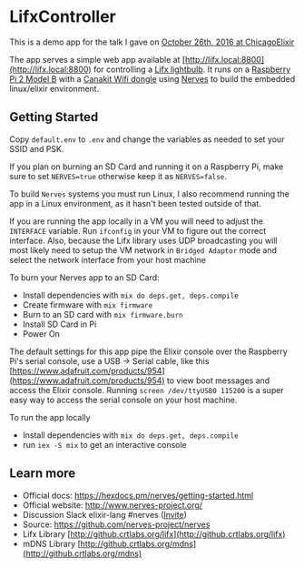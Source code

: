 # LifxController

This is a demo app for the talk I gave on [October 26th, 2016 at ChicagoElixir](http://www.meetup.com/ChicagoElixir/events/234678335/)

The app serves a simple web app available at [http://lifx.local:8800](http://lifx.local:8800) for controlling a [Lifx lightbulb](http://www.lifx.com/). It runs on a [Raspberry Pi 2 Model B](https://www.raspberrypi.org/products/raspberry-pi-2-model-b/) with a [Canakit Wifi dongle](https://www.canakit.com/raspberry-pi-wifi.html) using [Nerves](http://nerves-project.org/) to build the embedded linux/elixir environment.

## Getting Started

Copy `default.env` to `.env` and change the variables as needed to set your SSID and PSK.

If you plan on burning an SD Card and running it on a Raspberry Pi, make sure to set `NERVES=true` otherwise keep it as `NERVES=false`.

To build `Nerves` systems you must run Linux, I also recommend running the app in a Linux environment, as it hasn't been tested outside of that.

If you are running the app locally in a VM you will need to adjust the `INTERFACE` variable. Run `ifconfig` in your VM to figure out the correct interface. Also, because the Lifx library uses UDP broadcasting you will most likely need to setup the VM network in `Bridged Adaptor` mode and select the network interface from your host machine

To burn your Nerves app to an SD Card:

  * Install dependencies with `mix do deps.get, deps.compile`
  * Create firmware with `mix firmware`
  * Burn to an SD card with `mix firmware.burn`
  * Install SD Card in Pi
  * Power On

The default settings for this app pipe the Elixir console over the Raspberry Pi's serial console, use a USB -> Serial cable, like this [https://www.adafruit.com/products/954](https://www.adafruit.com/products/954) to view boot messages and access the Elixir console. Running `screen /dev/ttyUSB0 115200` is a super easy way to access the serial console on your host machine.

To run the app locally
  * Install dependencies with `mix do deps.get, deps.compile`
  * run `iex -S mix` to get an interactive console

## Learn more

  * Official docs: https://hexdocs.pm/nerves/getting-started.html
  * Official website: http://www.nerves-project.org/
  * Discussion Slack elixir-lang #nerves ([Invite](https://elixir-slackin.herokuapp.com/))
  * Source: https://github.com/nerves-project/nerves
  * Lifx Library [http://github.crtlabs.org/lifx](http://github.crtlabs.org/lifx)
  * mDNS Library [http://github.crtlabs.org/mdns](http://github.crtlabs.org/mdns)

